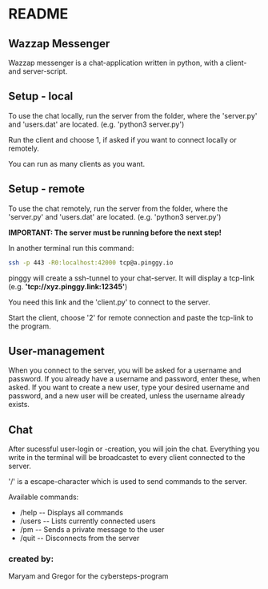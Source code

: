 # README

## Wazzap Messenger

Wazzap messenger is a chat-application written in python, with a client- and server-script.

## Setup - local

To use the chat locally, run the server from the folder, where the 'server.py' and 'users.dat' are located. (e.g. 'python3 server.py')

Run the client and choose 1, if asked if you want to connect locally or remotely.

You can run as many clients as you want.

## Setup - remote

To use the chat remotely, run the server from the folder, where the 'server.py' and 'users.dat' are located. (e.g. 'python3 server.py')

**IMPORTANT: The server must be running before the next step!**

In another terminal run this command:
```bash
ssh -p 443 -R0:localhost:42000 tcp@a.pinggy.io
```
pinggy will create a ssh-tunnel to your chat-server.
It will display a tcp-link (e.g. **'tcp://xyz.pinggy.link:12345'**)

You need this link and the 'client.py' to connect to the server.

Start the client, choose '2' for remote connection and paste the tcp-link to the program.

## User-management

When you connect to the server, you will be asked for a username and password. If you already have a username and password, enter these, when asked.
If you want to create a new user, type your desired username and password, and a new user will be created, unless the username already exists.

## Chat

After sucessful user-login or -creation, you will join the chat.
Everything you write in the terminal will be broadcastet to every client connected to the server.

'/' is a escape-character which is used to send commands to the server.

Available commands:

- /help               -- Displays all commands
- /users              -- Lists currently connected users
- /pm <user> <text>   -- Sends a private message to the user
- /quit               -- Disconnects from the server


### created by:

Maryam and Gregor for the cybersteps-program


